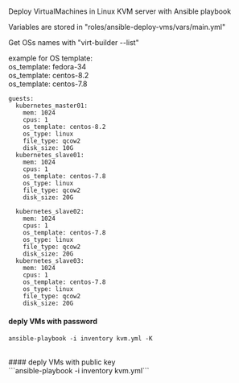 #####
Deploy VirtualMachines in Linux KVM server with Ansible playbook<br />

Variables are stored in "roles/ansible-deploy-vms/vars/main.yml"<br />

Get OSs names with "virt-builder --list"<br />

example for OS template:<br />
os_template: fedora-34<br />
os_template: centos-8.2<br />
os_template: centos-7.8<br />

```
guests:
  kubernetes_master01:
    mem: 1024
    cpus: 1
    os_template: centos-8.2
    os_type: linux
    file_type: qcow2
    disk_size: 10G
  kubernetes_slave01:
    mem: 1024
    cpus: 1
    os_template: centos-7.8
    os_type: linux
    file_type: qcow2
    disk_size: 20G

  kubernetes_slave02:
    mem: 1024
    cpus: 1
    os_template: centos-7.8
    os_type: linux
    file_type: qcow2
    disk_size: 20G
  kubernetes_slave03:
    mem: 1024
    cpus: 1
    os_template: centos-7.8
    os_type: linux
    file_type: qcow2
    disk_size: 20G
```

#### deply VMs with password<br />
```ansible-playbook -i inventory kvm.yml -K``` <br />

<br />
#### deply VMs with public key<br />
```ansible-playbook -i inventory kvm.yml``` 


